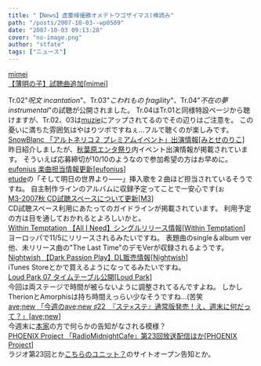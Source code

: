 ```yaml
---
title: "【News】虚塵様優勝オメデトウゴザイマス(棒読み"
path: "/posts/2007-10-03--wp0509"
date: "2007-10-03 09:13:28"
cover: "no-image.png"
author: "stfate"
tags: ["ニュース"]
---
```


<style type="text/css">
<!--
p {white-space: pre-wrap};
-->
</style>

<a class="topics" href="http://hzwaltz.com/" target="_blank">mimei 【薄明の子】試聴曲追加</a><span class="junre">[<a href="http://hzwaltz.com/" target="_blank">mimei</a>]</span>
<div class="news">Tr.02"<em>呪文 incantation</em>"、Tr.03"<em>こわれもの fragility</em>"、Tr.04"<em>不在の夢 instrumental</em>"の試聴が公開されました。
Tr.04はTr.01と同様特設ページから聴けますが、Tr.02、03は<a href="http://www.muzie.co.jp/cgi-bin/artist.cgi?id=a036575" target="_blank">muzie</a>にアップされてるのでその辺りはご注意を。
この憂いに満ちた雰囲気はやはりツボですねぇ…フルで聴くのが楽しみです。</div>
<a class="topics" href="http://www.snowblanc.net/" target="_blank">SnowBlanc 「アルトネリコ２ プレミアムイベント」出演情報</a><span class="junre">[<a href="http://www.snowblanc.net/" target="_blank">みとせのりこ</a>]</span>
<div class="news">昨日紹介しましたが、<a href="http://www.entama.com/event/index.html" target="_blank">秋葉原エンタ祭り</a>内イベント出演情報が掲載されています。
そういえば応募締切が10/10のようなので参加希望の方はお早めに。</div>
<a class="topics" href="http://eufonius.net/" target="_blank">eufonius 楽曲担当情報更新</a><span class="junre">[<a href="http://eufonius.net/" target="_blank">eufonius</a>]</span>
<div class="news"><a href="http://www.etude-soft.jp/top/index.html" target="_blank">etude</a>の「そして明日の世界より――」挿入歌を２曲ほど担当されているそうですね。
自主制作ラインのアルバムに収録予定ってことで一安心です(ぉ</div>
<a class="topics" href="http://www.m3net.jp/" target="_blank">M3-2007秋 CD試聴スペースについて更新</a><span class="junre">[<a href="http://www.m3net.jp/" target="_blank">M3</a>]</span>
<div class="news">CD試聴スペース利用にあたってのガイドラインが掲載されています。
利用予定の方は目を通しておかれるとよろしいかと。</div>
<a class="topics" href="http://www.within-temptation.com/en/index.php?c=news&command=show_item&id=39" target="_blank">Within Temptation 【All I Need】シングルリリース情報</a><span class="junre">[<a href="http://www.within-temptation.com/" target="_blank">Within Temptation</a>]</span>
<div class="news">ヨーロッパで11/5にリリースされるみたいですね。
表題曲のsingle＆album ver他、未リリース曲の"The Last Time"のデモVerが収録されるようです。</div>
<a class="topics" href="http://www.nightwish.jp/news/2007/10/dark-passion-play.html" target="_blank">Nightwish 【Dark Passion Play】DL販売情報</a><span class="junre">[<a href="http://www.nightwish.jp/" target="_blank">Nightwish</a>]</span>
<div class="news">iTunes Storeとかで買えるようになってるみたいですね。</div>
<a class="topics" href="http://www.loudpark.com/timetable/index.html" target="_blank">Loud Park 07 タイムテーブル公開</a><span class="junre">[<a href="http://www.loudpark.com/" target="_blank">Loud Park</a>]</span>
<div class="news">今回は両ステージで時間が被らないように調整されてるんですよね。
しかしTherionとAmorphisは持ち時間えっらい少なそうですね…(苦笑</div>
<a class="topics" href="http://blog.avenew.jp/archives/83" target="_blank">ave;new 「今週のave;new ♯22　『ステ×ステ』通常版発売！え、週末に何だって？」</a><span class="junre">[<a href="http://www.avenew.jp/" target="_blank">ave;new</a>]</span>
<div class="news">今週末に<a href="http://www.avenew.jp/" target="_blank">本家</a>の方で何らかの告知がなされる模様？</div>
<a class="topics" href="http://www.p-pr.info/" target="_blank">PHOENIX Project 「RadioMidnightCafe」第23回放送配信ほか</a><span class="junre">[<a href="http://www.p-pr.info/" target="_blank">PHOENIX Project</a>]</span>
<div class="news">ラジオ第23回とか<a href="http://www.10-4jiu.net/" target="_blank">こちらのユニット？</a>のサイトオープン告知とか。</div>
